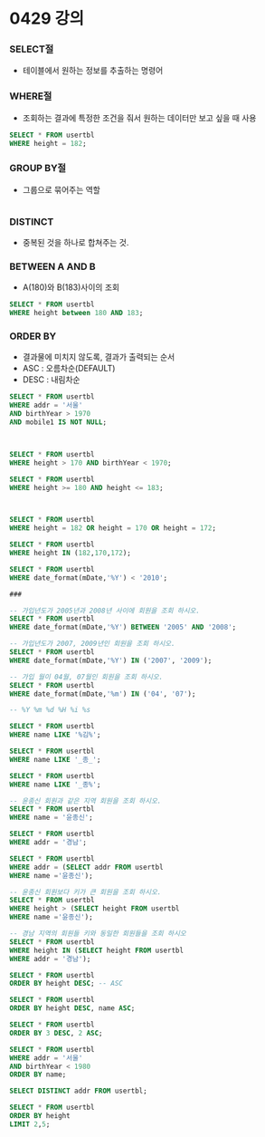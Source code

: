 # 0429 강의

### SELECT절
- 테이블에서 원하는 정보를 추출하는 명령어

### WHERE절
- 조회하는 결과에 특정한 조건을 줘서 원하는 데이터만 보고 싶을 때 사용

```sql
SELECT * FROM usertbl
WHERE height = 182;
```

### GROUP BY절
- 그룹으로 묶어주는 역할
```sql

```

### DISTINCT
- 중복된 것을 하나로 합쳐주는 것.

### BETWEEN A AND B
- A(180)와 B(183)사이의 조회
```sql
SELECT * FROM usertbl
WHERE height between 180 AND 183;
```

### ORDER BY
- 결과물에 미치지 않도록, 결과가 출력되는 순서
- ASC : 오름차순(DEFAULT)
- DESC : 내림차순

```sql
SELECT * FROM usertbl
WHERE addr = '서울'
AND birthYear > 1970
AND mobile1 IS NOT NULL;
```

```sql


SELECT * FROM usertbl
WHERE height > 170 AND birthYear < 1970;

SELECT * FROM usertbl
WHERE height >= 180 AND height <= 183;



SELECT * FROM usertbl
WHERE height = 182 OR height = 170 OR height = 172;

SELECT * FROM usertbl
WHERE height IN (182,170,172);

SELECT * FROM usertbl
WHERE date_format(mDate,'%Y') < '2010';

### 

-- 가입년도가 2005년과 2008년 사이에 회원을 조회 하시오.
SELECT * FROM usertbl
WHERE date_format(mDate,'%Y') BETWEEN '2005' AND '2008';

-- 가입년도가 2007, 2009년인 회원을 조회 하시오.
SELECT * FROM usertbl
WHERE date_format(mDate,'%Y') IN ('2007', '2009');

-- 가입 월이 04월, 07월인 회원을 조회 하시오.
SELECT * FROM usertbl
WHERE date_format(mDate,'%m') IN ('04', '07');

-- %Y %m %d %H %i %s

SELECT * FROM usertbl
WHERE name LIKE '%김%';

SELECT * FROM usertbl
WHERE name LIKE '_종_';

SELECT * FROM usertbl
WHERE name LIKE '_종%';

-- 윤종신 회원과 같은 지역 회원을 조회 하시오.
SELECT * FROM usertbl
WHERE name = '윤종신';

SELECT * FROM usertbl
WHERE addr = '경남';

SELECT * FROM usertbl
WHERE addr = (SELECT addr FROM usertbl
WHERE name ='윤종신');

-- 윤종신 회원보다 키가 큰 회원을 조회 하시오.
SELECT * FROM usertbl
WHERE height > (SELECT height FROM usertbl
WHERE name ='윤종신');

-- 경남 지역의 회원들 키와 동일한 회원들을 조회 하시오
SELECT * FROM usertbl
WHERE height IN (SELECT height FROM usertbl
WHERE addr = '경남');

SELECT * FROM usertbl 
ORDER BY height DESC; -- ASC

SELECT * FROM usertbl 
ORDER BY height DESC, name ASC;

SELECT * FROM usertbl 
ORDER BY 3 DESC, 2 ASC;

SELECT * FROM usertbl
WHERE addr = '서울'
AND birthYear < 1980
ORDER BY name;

SELECT DISTINCT addr FROM usertbl;

SELECT * FROM usertbl
ORDER BY height
LIMIT 2,5;
```

```sql
```